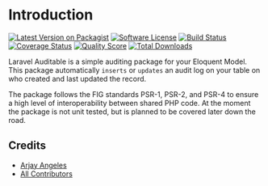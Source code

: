 # Introduction

[![Latest Version on Packagist][ico-version]][link-packagist]
[![Software License][ico-license]](LICENSE.md)
[![Build Status][ico-travis]][link-travis]
[![Coverage Status][ico-scrutinizer]][link-scrutinizer]
[![Quality Score][ico-code-quality]][link-code-quality]
[![Total Downloads][ico-downloads]][link-downloads]

Laravel Auditable is a simple auditing package for your Eloquent Model.
This package automatically `inserts` or `updates` an audit log on your table on who created and last updated the record.

The package follows the FIG standards PSR-1, PSR-2, and PSR-4 to ensure a high level of interoperability between shared PHP code.
At the moment the package is not unit tested, but is planned to be covered later down the road.

## Credits

- [Arjay Angeles][link-author]
- [All Contributors][link-contributors]

[ico-version]: https://img.shields.io/packagist/v/yajra/laravel-auditable.svg?style=flat-square
[ico-license]: https://img.shields.io/badge/license-MIT-brightgreen.svg?style=flat-square
[ico-travis]: https://img.shields.io/travis/yajra/{{package}}/master.svg?style=flat-square
[ico-scrutinizer]: https://img.shields.io/scrutinizer/coverage/g/yajra/laravel-auditable.svg?style=flat-square
[ico-code-quality]: https://img.shields.io/scrutinizer/g/yajra/laravel-auditable.svg?style=flat-square
[ico-downloads]: https://img.shields.io/packagist/dt/yajra/laravel-auditable.svg?style=flat-square

[link-packagist]: https://packagist.org/packages/yajra/laravel-auditable
[link-travis]: https://travis-ci.org/yajra/laravel-auditable
[link-scrutinizer]: https://scrutinizer-ci.com/g/yajra/{{package}}/code-structure
[link-code-quality]: https://scrutinizer-ci.com/g/yajra/laravel-auditable
[link-downloads]: https://packagist.org/packages/yajra/laravel-auditable
[link-author]: https://github.com/yajra
[link-contributors]: https://github.com/yajra/{{package}}/graphs/contributors